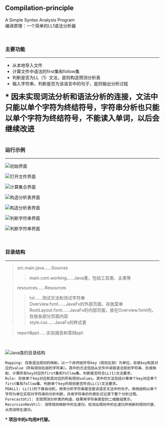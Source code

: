 ## Compilation-principle
A Simple Syntax Analysis Program<br>
编译原理：一个简单的LL1语法分析器<br>

<br>

### 主要功能
---
<ul>
  <li>从本地导入文件</li>
  <li>计算文件中语法的first集和follow集</li>
  <li>判断是否为LL（1）文法，是则构造预测分析表</li>
  <li>输入字符串，判断是否为该语言中的句子，是则输出分析过程</li>
</ul>

<b><font size=5>* 因未实现词法分析和语法分析的连接，文法中只能以单个字符为终结符号，字符串分析也只能以单个字符为终结符号，不能读入单词，以后会继续改进</font></b><br>
<br>

### 运行示例
---
![初始界面](img/运行示例_初始界面.jpg)

![打开文件界面](img/运行示例_打开文件界面.jpg)

![计算集合界面](img/运行示例_计算集合界面.jpg)

![构造分析表界面](img/运行示例_构造分析表界面1.jpg)

![构造分析表界面](img/运行示例_构造分析表界面2.jpg)

![判断字符串界面](img/运行示例_判断字符串界面1.jpg)

![判断字符串界面](img/运行示例_判断字符串界面2.jpg)

<br>

### 目录结构
---
>src.main.java......Sources<br>
>>main.com.working......Java类，包括工具类、主类等<br>

>resources......Resources<br>
>>txt......测试文法和测试字符串<br>
>Overview.fxml......JavaFx的外部页面，存放菜单<br>
>RootLayout.fxml......JavaFx的内部页面，放在Overview.fxml内，存放各部分页面内容<br>
>style.css......JavaFx的样式表<br>

>report&ppt......实验报告和答辩ppt<br>
<br>

![Java类的目录结构](img/Java类的目录结构.jpg)

    Mapping: 存放语法规则的映射。以一个非终结符号key（规则左部）为单位，存放key和其对应的value（所有规则右部的字符串）。其中的方法包括从文件中读取语法规则字符串、形成映射、计算所有key对应的first集和follow集、判断是否符合LL(1)文法要求。
    Rule: 存放单个key对应和其对应的所有规则values。其中的方法包括计算单个key对应单个first集和follow集、判断单个key的规则是否符合LL(1)文法要求。
    PDALL1: LL(1)的下推自动机，用来分析字符串是否是该语言文法中的句子。用栈结构以单个字符为单位实现对字符串的分析判断，并用字符串的列表形式记录下整个分析过程。
    ForecastUtil: 实现预测分析表的构造，结果用字符串类型的二维数组表示。
    RecursionRmvUtil: 消除规则映射中的左递归，检测出规则中的左递归并用新的规则代替，从而消除左递归。
<b>\* 项目中的ε均用#代替。</b><br>
